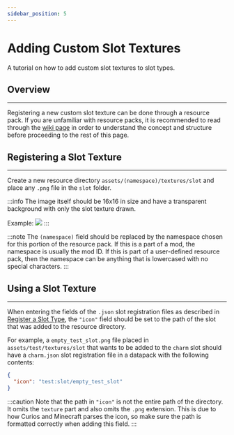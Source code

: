 ```yaml
---
sidebar_position: 5
---
```


# Adding Custom Slot Textures

A tutorial on how to add custom slot textures to slot types.

## Overview
---
Registering a new custom slot texture can be done through a resource pack. If you are
unfamiliar with resource packs, it is recommended to read through the [wiki page](https://minecraft.fandom.com/wiki/Resource_pack)
in order to understand the concept and structure before proceeding to the rest of this page.

## Registering a Slot Texture
---
Create a new resource directory `assets/(namespace)/textures/slot` and place any `.png` file in the `slot` folder.

:::info
The image itself should be 16x16 in size and have a transparent background with only the slot texture drawn.

Example: ![](https://github.com/TheIllusiveC4/Curios/blob/1.16.x-forge/src/main/resources/assets/curios/textures/item/empty_back_slot.png?raw=true)
:::

:::note
The `(namespace)` field should be replaced by the namespace chosen for this portion of the resource pack. If this is a
part of a mod, the namespace is usually the mod ID. If this is part of a user-defined resource pack, then the namespace
can be anything that is lowercased with no special characters.
:::

## Using a Slot Texture
---

When entering the fields of the `.json` slot registration files as described in [Register a Slot Type](./slot-register),
the `"icon"` field should be set to the path of the slot that was added to the resource directory.

For example, a `empty_test_slot.png` file placed in `assets/test/textures/slot` that wants to be added to the `charm`
slot should have a `charm.json` slot registration file in a datapack with the following contents:
```json
{
  "icon": "test:slot/empty_test_slot"
}
```
:::caution
Note that the path in `"icon"` is not the entire path of the directory. It omits the `texture` part and also omits the
`.png` extension. This is due to how Curios and Minecraft parses the icon, so make sure the path is formatted correctly
when adding this field.
:::
  